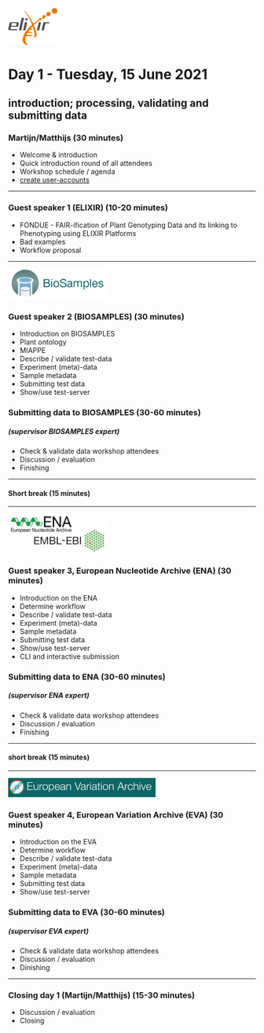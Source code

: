 
<img src="../images/logo_elixir.png" width="100">

# Day 1 - Tuesday, 15 June 2021
## introduction; processing, validating and submitting data


### Martijn/Matthijs (30 minutes)
* Welcome & introduction
* Quick introduction round of all attendees
* Workshop schedule / agenda
* [create user-accounts](https://ena-docs.readthedocs.io/en/latest/submit/general-guide/registration.html)

***
### Guest speaker 1 (__ELIXIR__) (10-20 minutes)
* FONDUE - FAIR-ification of Plant Genotyping Data and its linking to Phenotyping using ELIXIR Platforms
* Bad examples
* Workflow proposal
***
<img src="../images/BioSamples.png" width="200">

### Guest speaker 2 (__BIOSAMPLES__) (30 minutes)
* Introduction on BIOSAMPLES
* Plant ontology
* MIAPPE
* Describe / validate test-data
* Experiment (meta)-data
* Sample metadata
* Submitting test data
* Show/use test-server 

### Submitting data to __BIOSAMPLES__ (30-60 minutes)
##### (*supervisor BIOSAMPLES expert*)
* Check & validate data workshop attendees
* Discussion / evaluation
* Finishing
***
#### Short break (15 minutes)
***
<img src="../images/embl_ebi.png" width="200">

### Guest speaker 3, __European Nucleotide Archive__ (__ENA__) (30 minutes)
* Introduction on the ENA
* Determine workflow
* Describe / validate test-data 
* Experiment (meta)-data
* Sample metadata
* Submitting test data
* Show/use test-server 
* CLI and interactive submission

### Submitting data to __ENA__ (30-60 minutes)
##### (_supervisor ENA expert_)
* Check & validate data workshop attendees
* Discussion / evaluation
* Finishing 
***
#### short break (15 minutes)
***
<img src="../images/eva.png" width="300">

### Guest speaker 4, __European Variation Archive__ (EVA) (30 minutes)
* Introduction on the EVA
* Determine workflow
* Describe / validate test-data 
* Experiment (meta)-data
* Sample metadata
* Submitting test data
* Show/use test-server 

### Submitting data to __EVA__ (30-60 minutes)
##### (_supervisor EVA expert_)
* Check & validate data workshop attendees
* Discussion / evaluation
* Dinishing 
***
### Closing day 1 (Martijn/Matthijs) (15-30 minutes)
* Discussion / evaluation
* Closing
